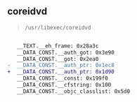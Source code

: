 ## coreidvd

> `/usr/libexec/coreidvd`

```diff

   __TEXT.__eh_frame: 0x28a3c
   __DATA_CONST.__auth_got: 0x3e90
   __DATA_CONST.__got: 0x2ea0
-  __DATA_CONST.__auth_ptr: 0x1ec8
+  __DATA_CONST.__auth_ptr: 0x1d90
   __DATA_CONST.__const: 0x199f0
   __DATA_CONST.__cfstring: 0x100
   __DATA_CONST.__objc_classlist: 0x5d0

```
